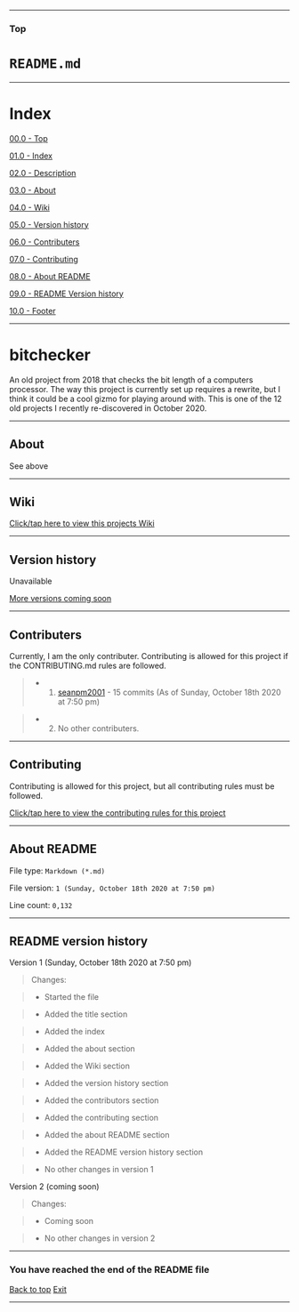 
***

### Top

# `README.md`

***

# Index

[00.0 - Top](#Top)

[01.0 - Index](#Index)

[02.0 - Description](#bitchecker)

[03.0 - About](#About)

[04.0 - Wiki](#Wiki)

[05.0 - Version history](#Version-history)

[06.0 - Contributers](#Contributers)

[07.0 - Contributing](#Contributing)

[08.0 - About README](#About-README)

[09.0 - README Version history](#README-version-history)

[10.0 - Footer](#You-have-reached-the-end-of-the-README-file)

***

# bitchecker
An old project from 2018 that checks the bit length of a computers processor. The way this project is currently set up requires a rewrite, but I think it could be a cool gizmo for playing around with. This is one of the 12 old projects I recently re-discovered in October 2020.

***

## About

See above

***

## Wiki

[Click/tap here to view this projects Wiki](https://github.com/seanpm2001/bitchecker/wiki)

***

## Version history

Unavailable

[More versions coming soon](https://www.example.com)

***

## Contributers

Currently, I am the only contributer. Contributing is allowed for this project if the CONTRIBUTING.md rules are followed.

> * 1. [seanpm2001](https://github.com/seanpm2001/) - 15 commits (As of Sunday, October 18th 2020 at 7:50 pm)

> * 2. No other contributers.

***

## Contributing

Contributing is allowed for this project, but all contributing rules must be followed.

[Click/tap here to view the contributing rules for this project](https://github.com/seanpm2001/bitchecker/blob/master/CONTRIBUTING.md)

***

## About README

File type: `Markdown (*.md)`

File version: `1 (Sunday, October 18th 2020 at 7:50 pm)`

Line count: `0,132`

***

## README version history

Version 1 (Sunday, October 18th 2020 at 7:50 pm)

> Changes:

> * Started the file

> * Added the title section

> * Added the index

> * Added the about section

> * Added the Wiki section

> * Added the version history section

> * Added the contributors section

> * Added the contributing section

> * Added the about README section

> * Added the README version history section

> * No other changes in version 1

Version 2 (coming soon)

> Changes:

> * Coming soon

> * No other changes in version 2

***

### You have reached the end of the README file

[Back to top](#Top) [Exit](https://github.com)

***
